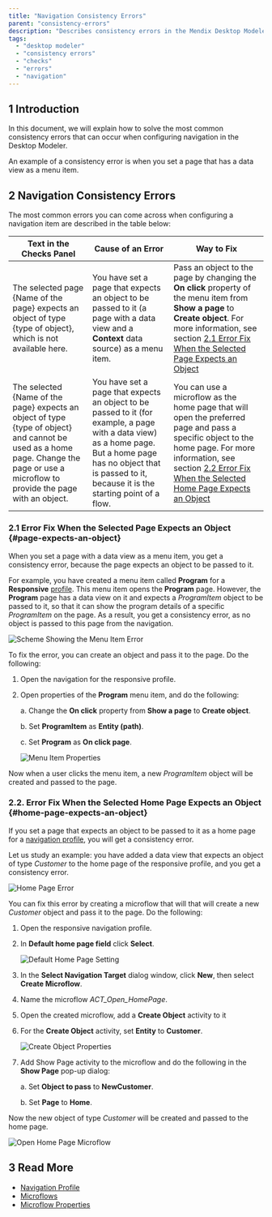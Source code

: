 ```yaml
---
title: "Navigation Consistency Errors"
parent: "consistency-errors"
description: "Describes consistency errors in the Mendix Desktop Modeler and the way to fix them."
tags:
  - "desktop modeler"
  - "consistency errors"
  - "checks"
  - "errors"
  - "navigation"
---
```


## 1 Introduction

In this document, we will explain how to solve the most common consistency errors that can occur when configuring navigation in the Desktop Modeler.

An example of a consistency error is when you set a page that has a data view as a menu item.

## 2 Navigation Consistency Errors

The most common errors you can come across when configuring a navigation item are described in the table below:

| Text in the Checks Panel                                                                                                                                                             | Cause of an Error                                                                                                                                                                                                    | Way to Fix                                                                                                                                                                                                                                            |
| ------------------------------------------------------------------------------------------------------------------------------------------------------------------------------------ | -------------------------------------------------------------------------------------------------------------------------------------------------------------------------------------------------------------------- | ----------------------------------------------------------------------------------------------------------------------------------------------------------------------------------------------------------------------------------------------------- |
| The selected page {Name of the page} expects an object of type {type of object}, which is not available here.                                                                        | You have set a page that expects an object to be passed to it (a page with a data view and a **Context** data source) as a menu item.                                                                                | Pass an object to the page by changing the **On click** property  of the menu item from **Show a page** to **Create object**. For more information, see section [2.1 Error Fix When the Selected Page Expects an Object](#page-expects-an-object)     |
| The selected {Name of the page} expects an object of type {type of object} and cannot be used as a home page. Change the page or use a microflow to provide the page with an object. | You have set a page that expects an object to be passed to it (for example, a page with a data view) as a home page. But a home page has no object that is passed to it, because it is the starting point of a flow. | You can use a microflow as the home page that will open the preferred page and pass a specific object to the home page. For more information, see section [2.2 Error Fix When the Selected Home Page Expects an Object](#home-page-expects-an-object) |

### 2.1 Error Fix When the Selected Page Expects an Object {#page-expects-an-object}

When you set a page with a data view as a menu item, you get a consistency error, because the page expects an object to be passed to it.

For example, you have created a menu item called **Program** for a **Responsive** [profile](navigation-profile). This menu item opens the **Program** page. However, the **Program** page has a data view on it and expects a *ProgramItem* object to be passed to it, so that it can show the program details of a specific *ProgramItem* on the page. As a result, you get a consistency error, as no object is passed to this page from the navigation.

![Scheme Showing the Menu Item Error](attachments/consistency-errors-navigation/dm-page-expects-an-object-error.png)

To fix the error, you can create an object and pass it to the page. Do the following:

1. Open the navigation for the responsive profile.

2.  Open properties of the **Program** menu item, and do the following: <br/>

    a. Change the **On click** property from **Show a page** to **Create object**. <br/>

    b. Set **ProgramItem** as **Entity (path)**. <br/>

    c. Set **Program** as **On click page**. <br/>

    ![Menu Item Properties](attachments/consistency-errors-navigation/dm-menu-item-properties.png)<br/>

Now when a user clicks the menu item, a new *ProgramItem* object will be created and passed to the page.

### 2.2. Error Fix When the Selected Home Page Expects an Object {#home-page-expects-an-object}

If you set a page that expects an object to be passed to it as a home page for a [navigation profile](navigation-profile), you will get a consistency error.

Let us study an example: you have added a data view that expects an object of type *Customer* to the home page of the responsive profile, and you get a consistency error.

![Home Page Error](attachments/consistency-errors-navigation/dm-home-page-error.png)

You can fix this error by creating a microflow that will that will create a new *Customer* object and pass it to the page. Do the following:

1. Open the responsive navigation profile.

2.  In **Default home page field** click **Select**.

    ![Default Home Page Setting](attachments/consistency-errors-navigation/dm-default-home-page-field.png)

3. In the **Select Navigation Target** dialog window, click **New**, then select **Create Microflow**.

4. Name the microflow *ACT_Open_HomePage*.

5. Open the created microflow, add a **Create Object** activity to it

6.  For the **Create Object** activity, set **Entity** to **Customer**.

    ![Create Object Properties](attachments/consistency-errors-navigation/dm-create-object-properties.png)

7. Add Show Page activity to the microflow and do the following in the **Show Page** pop-up dialog:<br/>

    a. Set **Object to pass** to **NewCustomer**.<br/>

    b. Set **Page** to **Home**.

Now the new object of type *Customer* will be created and passed to the home page.

![Open Home Page Microflow](attachments/consistency-errors-navigation/dm-open-home-page-microflow.png)


## 3 Read More

* [Navigation Profile](navigation-profile)
* [Microflows](microflows)
* [Microflow Properties](microflow)

